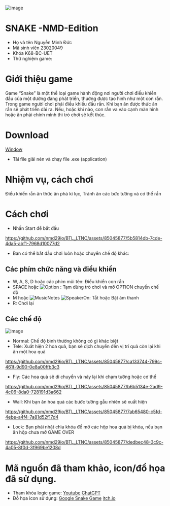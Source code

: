 ![image](https://github.com/nmd29io/BTL_LTNC/assets/85045877/8a16f071-8458-4b9f-9874-d7f79c1145cd)

#  SNAKE -NMD-Edition
- Họ và tên Nguyễn Minh Đức
- Mã sinh viên 23020049
- Khóa K68-BC-UET
- Thử nghiệm game:

# Giới thiệu game
Game “Snake” là một thể loại game hành động nơi người chơi điều khiển đầu của một đường đang phát triển, thường được tạo hình như một con rắn. Trong game người chơi phải điều khiểu đầu rắn. Khi bạn ăn được thức ăn rắn sẽ phát triển dài ra. Nếu, hoặc khi nào, con rắn va vào cạnh màn hình hoặc ăn phải chính mình thì trò chơi sẽ kết thúc.
# Download 
[Window](https://github.com/nmd29io/BTL_LTNC/releases/download/master/BTL_Release.zip)
- Tải file giải nén và chạy file .exe (application)
# Nhiệm vụ, cách chơi
Điều khiển rắn ăn thức ăn phá kỉ lục, Tránh ăn các bức tường và cơ thể rắn
# Cách chơi
- Nhấn Start để bắt đầu


https://github.com/nmd29io/BTL_LTNC/assets/85045877/5b5814db-7cde-4da5-abf1-7968d10077d2


- Bạn có thể bắt đầu chơi luôn hoặc chuyển chế độ khác:
## Các phím chức năng và điều khiển
- W, A, S, D hoặc các phím mũi tên: Điểu khiển con rắn
- SPACE hoặc ![Option](https://github.com/nmd29io/BTL_LTNC/assets/85045877/5b6cee90-d681-4363-b2aa-890d9839e6ad)
 : Tạm dừng trò chơi và mở OPTION chuyển chế độ
- M hoặc ![MusicNotes](https://github.com/nmd29io/BTL_LTNC/assets/85045877/b930ccc5-ad84-4330-84c2-10454042f0eb) ![SpeakerOn](https://github.com/nmd29io/BTL_LTNC/assets/85045877/2cf0990e-4445-4c5a-bdfc-cf1e3e427816): Tắt hoặc Bật âm thanh
- R: Chơi lại
## Các chế độ
![image](https://github.com/nmd29io/BTL_LTNC/assets/85045877/a219e974-f66a-4fbd-ae59-11687f8afff1)
- Normal: Chế độ bình thường không có gì khác biệt
- Tele: Xuất hiện 2 hoa quả, bạn sẽ dịch chuyển đến vị trí quả còn lại khi ăn một hoa quả <br/>



https://github.com/nmd29io/BTL_LTNC/assets/85045877/ca133744-799c-461f-9d90-0e8a00ffb3c3


- Fly: Các hoa quả sẽ di chuyển và nảy lại khi chạm tường hoặc cơ thể<br/>


https://github.com/nmd29io/BTL_LTNC/assets/85045877/b6b5134e-2ad9-4c06-8da0-728191d3a662


- Wall: Khi bạn ăn hoa quả các bước tường gẫu nhiên sẽ xuất hiện<br/>


https://github.com/nmd29io/BTL_LTNC/assets/85045877/7ab65480-c5fd-4ebe-a4f4-7a81d52f17d4


- Lock: Bạn phải nhặt chìa khóa để mở các hộp hoa quả bị khóa, nếu bạn ăn hộp chưa mở GAME OVER<br/>


https://github.com/nmd29io/BTL_LTNC/assets/85045877/dedbec48-3c9c-4a05-8f0d-3f969be1208d


# Mã nguồn đã tham khảo, icon/đồ họa đã sử dụng.
- Tham khỏa logic game: [Youtube](https://www.youtube.com/watch?v=3kw1-dOikMA&t=508s&pp=ugMICgJ2aRABGAHKBQlzbmFrZSBzZGw%3D) [ChatGPT](https://chat.openai.com)
- Đồ họa icon sử dụng: [Google Snake Game](https://www.spriters-resource.com/browser_games/googlesnakegame/) [itch.io](https://itch.io)




